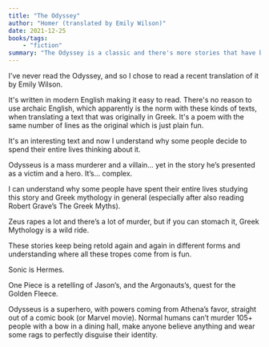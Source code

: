 ```yaml
---
title: "The Odyssey"
author: "Homer (translated by Emily Wilson)"
date: 2021-12-25
books/tags:
    - "fiction"
summary: "The Odyssey is a classic and there's more stories that have been inspired by it than I can count. After reading it, you'll be able to see it echoed everywhere you look."
---
```

I've never read the Odyssey, and so I chose to read a recent translation of it by Emily Wilson.

It's written in modern English making it easy to read. There's no reason to use archaic English, which apparently is the norm with these kinds of texts, when translating a text that was originally in Greek. It's a poem with the same number of lines as the original which is just plain fun.

It's an interesting text and now I understand why some people decide to spend their entire lives thinking about it.

Odysseus is a mass murderer and a villain… yet in the story he’s presented as a victim and a hero. It’s… complex.

I can understand why some people have spent their entire lives studying this story and Greek mythology in general (especially after also reading Robert Grave’s The Greek Myths).

Zeus rapes a lot and there’s a lot of murder, but if you can stomach it, Greek Mythology is a wild ride.

These stories keep being retold again and again in different forms and understanding where all these tropes come from is fun.

Sonic is Hermes.

One Piece is a retelling of Jason’s, and the Argonauts’s, quest for the Golden Fleece.

Odysseus is a superhero, with powers coming from Athena’s favor, straight out of a comic book (or Marvel movie). Normal humans can’t murder 105+ people with a bow in a dining hall, make anyone believe anything and wear some rags to perfectly disguise their identity.
